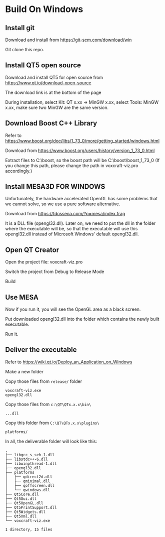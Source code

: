 # Build On Windows

## Install git

Download and install from https://git-scm.com/download/win

Git clone this repo.

## Install QT5 open source

Download and install QT5 for open source from https://www.qt.io/download-open-source

The download link is at the bottom of the page

During installation, select Kit: QT x.xx -> MinGW x.xx, select Tools: MinGW x.xx, make sure two MinGW are the same version.

## Download Boost C++ Library

Refer to https://www.boost.org/doc/libs/1_73_0/more/getting_started/windows.html

Download from https://www.boost.org/users/history/version_1_73_0.html

Extract files to C:\boost\, so the boost path will be C:\boost\boost_1_73_0 (If you change this path, please change the path in voxcraft-viz.pro accordingly.)

## Install MESA3D FOR WINDOWS

Unfortunately, the hardware accelerated OpenGL has some problems that we cannot solve, so we use a pure software alternative.

Download from https://fdossena.com/?p=mesa/index.frag

It is a DLL file (opengl32.dll). Later on, we need to put the dll in the folder where the executable will be, so that the executable will use this opengl32.dll instead of Microsoft Windows' default opengl32.dll.

## Open QT Creator

Open the project file: voxcraft-viz.pro

Switch the project from Debug to Release Mode

Build

## Use MESA

Now if you run it, you will see the OpenGL area as a black screen.

Put downloaded opengl32.dll into the folder which contains the newly built executable.

Run it.

## Deliver the executable

Refer to https://wiki.qt.io/Deploy_an_Application_on_Windows

Make a new folder

Copy those files from `release/` folder
```
voxcraft-viz.exe
opengl32.dll
```

Copy those files from `c:\QT\QTx.x.x\bin\`
```
...dll
```

Copy this folder from `C:\QT\QTx.x.x\plugins\`
```
platforms/
```

In all, the deliverable folder will look like this:
```
.
├── libgcc_s_seh-1.dll
├── libstdc++-6.dll
├── libwinpthread-1.dll
├── opengl32.dll
├── platforms
│   ├── qdirect2d.dll
│   ├── qminimal.dll
│   ├── qoffscreen.dll
│   └── qwindows.dll
├── Qt5Core.dll
├── Qt5Gui.dll
├── Qt5OpenGL.dll
├── Qt5PrintSupport.dll
├── Qt5Widgets.dll
├── Qt5Xml.dll
└── voxcraft-viz.exe

1 directory, 15 files
```